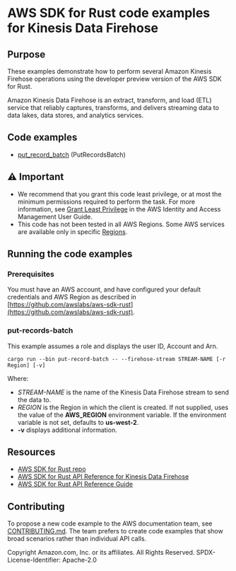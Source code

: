 # AWS SDK for Rust code examples for Kinesis Data Firehose

## Purpose

These examples demonstrate how to perform several Amazon Kinesis Firehose operations using the developer preview version of the AWS SDK for Rust.

Amazon Kinesis Data Firehose is an extract, transform, and load (ETL) service that reliably captures, transforms, and delivers streaming data to data lakes, data stores, and analytics services.

## Code examples

- [put_record_batch](src/bin/put-records-batch.rs) (PutRecordsBatch)

## ⚠ Important

- We recommend that you grant this code least privilege, 
  or at most the minimum permissions required to perform the task.
  For more information, see
  [Grant Least Privilege](https://docs.aws.amazon.com/IAM/latest/UserGuide/best-practices.html#grant-least-privilege)
  in the AWS Identity and Access Management User Guide.
- This code has not been tested in all AWS Regions.
  Some AWS services are available only in specific
  [Regions](https://aws.amazon.com/about-aws/global-infrastructure/regional-product-services).


## Running the code examples

### Prerequisites

You must have an AWS account, and have configured your default credentials and AWS Region as described in [https://github.com/awslabs/aws-sdk-rust](https://github.com/awslabs/aws-sdk-rust).

### put-records-batch

This example assumes a role and displays the user ID, Account and Arn. 

`cargo run --bin put-record-batch -- --firehose-stream STREAM-NAME [-r Region] [-v]`

Where:

- _STREAM-NAME_ is the name of the Kinesis Data Firehose stream to send the data to.
- _REGION_ is the Region in which the client is created.
  If not supplied, uses the value of the __AWS_REGION__ environment variable.
  If the environment variable is not set, defaults to __us-west-2__.
- __-v__ displays additional information.


## Resources

- [AWS SDK for Rust repo](https://github.com/awslabs/aws-sdk-rust)
- [AWS SDK for Rust API Reference for Kinesis Data Firehose](https://docs.rs/aws-sdk-firehose)
- [AWS SDK for Rust API Reference Guide](https://awslabs.github.io/aws-sdk-rust/aws_sdk_config/index.html) 

## Contributing

To propose a new code example to the AWS documentation team, 
see [CONTRIBUTING.md](https://github.com/awsdocs/aws-doc-sdk-examples/blob/master/CONTRIBUTING.md). 
The team prefers to create code examples that show broad scenarios rather than individual API calls.

Copyright Amazon.com, Inc. or its affiliates. All Rights Reserved. SPDX-License-Identifier: Apache-2.0